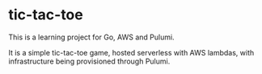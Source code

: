 # tic-tac-toe

This is a learning project for Go, AWS and Pulumi.  

It is a simple tic-tac-toe game, hosted serverless with AWS lambdas, with infrastructure being provisioned through Pulumi.